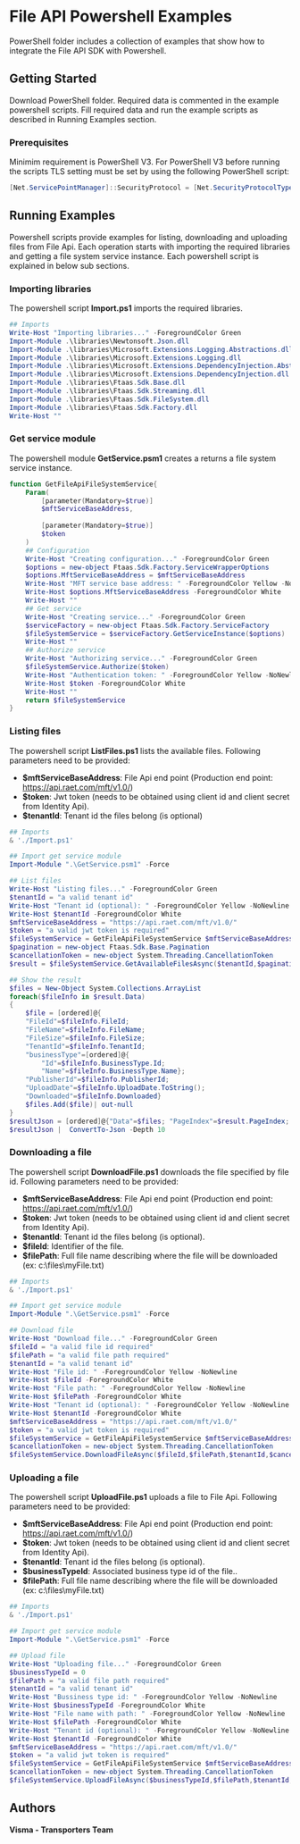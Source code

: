 # File API Powershell Examples

PowerShell folder includes a collection of examples that show how to integrate the File API SDK with Powershell.

## Getting Started

Download PowerShell folder. Required data is commented in the example powershell scripts. Fill required data and run the example scripts as described in Running Examples section.

### Prerequisites

Minimim requirement is PowerShell V3. For PowerShell V3 before running the scripts TLS setting must be set by using the following PowerShell script:

```powershell
[Net.ServicePointManager]::SecurityProtocol = [Net.SecurityProtocolType]::Tls12 -bor [Net.SecurityProtocolType]::Tls11 -bor [Net.SecurityProtocolType]::Tls
```

## Running Examples

Powershell scripts provide examples for listing, downloading and uploading files from File Api. Each operation starts with importing the required libraries and getting a file system service instance. Each powershell script is explained in below sub sections.

### Importing libraries

The powershell script **Import.ps1** imports the required libraries.

```powershell
## Imports 
Write-Host "Importing libraries..." -ForegroundColor Green
Import-Module .\libraries\Newtonsoft.Json.dll
Import-Module .\libraries\Microsoft.Extensions.Logging.Abstractions.dll
Import-Module .\libraries\Microsoft.Extensions.Logging.dll
Import-Module .\libraries\Microsoft.Extensions.DependencyInjection.Abstractions.dll
Import-Module .\libraries\Microsoft.Extensions.DependencyInjection.dll
Import-Module .\libraries\Ftaas.Sdk.Base.dll
Import-Module .\libraries\Ftaas.Sdk.Streaming.dll
Import-Module .\libraries\Ftaas.Sdk.FileSystem.dll
Import-Module .\libraries\Ftaas.Sdk.Factory.dll
Write-Host ""
```

### Get service module

The powershell module **GetService.psm1** creates a returns a file system service instance. 

```powershell
function GetFileApiFileSystemService{
    Param(
		[parameter(Mandatory=$true)]
		$mftServiceBaseAddress,
		
		[parameter(Mandatory=$true)]
		$token
    )
    ## Configuration
	Write-Host "Creating configuration..." -ForegroundColor Green
	$options = new-object Ftaas.Sdk.Factory.ServiceWrapperOptions
	$options.MftServiceBaseAddress = $mftServiceBaseAddress
	Write-Host "MFT service base address: " -ForegroundColor Yellow -NoNewline 
	Write-Host $options.MftServiceBaseAddress -ForegroundColor White
	Write-Host ""
	## Get service
	Write-Host "Creating service..." -ForegroundColor Green
	$serviceFactory = new-object Ftaas.Sdk.Factory.ServiceFactory
	$fileSystemService = $serviceFactory.GetServiceInstance($options)
	Write-Host ""
	## Authorize service
	Write-Host "Authorizing service..." -ForegroundColor Green
	$fileSystemService.Authorize($token)
	Write-Host "Authentication token: " -ForegroundColor Yellow -NoNewline 
	Write-Host $token -ForegroundColor White
	Write-Host ""
	return $fileSystemService
}
```

### Listing files

The powershell script **ListFiles.ps1** lists the available files. Following parameters need to be provided:

- **$mftServiceBaseAddress**: File Api end point (Production end point: https://api.raet.com/mft/v1.0/)
- **$token**: Jwt token (needs to be obtained using client id and client secret from Identity Api).
- **$tenantId**: Tenant id the files belong (is optional)

```powershell
## Imports 
& './Import.ps1'

## Import get service module
Import-Module ".\GetService.psm1" -Force

## List files
Write-Host "Listing files..." -ForegroundColor Green
$tenantId = "a valid tenant id"
Write-Host "Tenant id (optional): " -ForegroundColor Yellow -NoNewline 
Write-Host $tenantId -ForegroundColor White
$mftServiceBaseAddress = "https://api.raet.com/mft/v1.0/"
$token = "a valid jwt token is required"
$fileSystemService = GetFileApiFileSystemService $mftServiceBaseAddress $token
$pagination = new-object Ftaas.Sdk.Base.Pagination
$cancellationToken = new-object System.Threading.CancellationToken
$result = $fileSystemService.GetAvailableFilesAsync($tenantId,$pagination,$cancellationToken).GetAwaiter().GetResult() 

## Show the result
$files = New-Object System.Collections.ArrayList 
foreach($fileInfo in $result.Data) 
{	
	$file = [ordered]@{
	"FileId"=$fileInfo.FileId; 
	"FileName"=$fileInfo.FileName; 
	"FileSize"=$fileInfo.FileSize;
	"TenantId"=$fileInfo.TenantId;
	"businessType"=[ordered]@{
		"Id"=$fileInfo.BusinessType.Id; 
		"Name"=$fileInfo.BusinessType.Name};
	"PublisherId"=$fileInfo.PublisherId;
	"UploadDate"=$fileInfo.UploadDate.ToString();
	"Downloaded"=$fileInfo.Downloaded}	
	$files.Add($file)| out-null
}
$resultJson = [ordered]@{"Data"=$files; "PageIndex"=$result.PageIndex; "PageSize"=$result.PageSize; "Count"=$result.Count}
$resultJson |  ConvertTo-Json -Depth 10 
```

### Downloading a file

The powershell script **DownloadFile.ps1** downloads the file specified by file id. Following parameters need to be provided:

- **$mftServiceBaseAddress**: File Api end point (Production end point: https://api.raet.com/mft/v1.0/)
- **$token**: Jwt token (needs to be obtained using client id and client secret from Identity Api).
- **$tenantId**: Tenant id the files belong (is optional).
- **$fileId**: Identifier of the file.
- **$filePath**: Full file name describing where the file will be downloaded (ex: c:\files\myFile.txt)

```powershell
## Imports 
& './Import.ps1'

## Import get service module
Import-Module ".\GetService.psm1" -Force

## Download file
Write-Host "Download file..." -ForegroundColor Green
$fileId = "a valid file id required"
$filePath = "a valid file path required"
$tenantId = "a valid tenant id"
Write-Host "File id: " -ForegroundColor Yellow -NoNewline 
Write-Host $fileId -ForegroundColor White
Write-Host "File path: " -ForegroundColor Yellow -NoNewline 
Write-Host $filePath -ForegroundColor White
Write-Host "Tenant id (optional): " -ForegroundColor Yellow -NoNewline 
Write-Host $tenantId -ForegroundColor White
$mftServiceBaseAddress = "https://api.raet.com/mft/v1.0/"
$token = "a valid jwt token is required"
$fileSystemService = GetFileApiFileSystemService $mftServiceBaseAddress $token
$cancellationToken = new-object System.Threading.CancellationToken
$fileSystemService.DownloadFileAsync($fileId,$filePath,$tenantId,$cancellationToken).GetAwaiter().GetResult()
```

### Uploading a file

The powershell script **UploadFile.ps1** uploads a file to File Api. Following parameters need to be provided:

- **$mftServiceBaseAddress**: File Api end point (Production end point: https://api.raet.com/mft/v1.0/)
- **$token**: Jwt token (needs to be obtained using client id and client secret from Identity Api).
- **$tenantId**: Tenant id the files belong (is optional).
- **$businessTypeId**: Associated business type id of the file..
- **$filePath**: Full file name describing where the file will be downloaded (ex: c:\files\myFile.txt)

```powershell
## Imports 
& './Import.ps1'

## Import get service module
Import-Module ".\GetService.psm1" -Force

## Upload file
Write-Host "Uploading file..." -ForegroundColor Green
$businessTypeId = 0
$filePath = "a valid file path required"
$tenantId = "a valid tenant id"
Write-Host "Bussiness type id: " -ForegroundColor Yellow -NoNewline 
Write-Host $businessTypeId -ForegroundColor White
Write-Host "File name with path: " -ForegroundColor Yellow -NoNewline 
Write-Host $filePath -ForegroundColor White
Write-Host "Tenant id (optional): " -ForegroundColor Yellow -NoNewline 
Write-Host $tenantId -ForegroundColor White
$mftServiceBaseAddress = "https://api.raet.com/mft/v1.0/"
$token = "a valid jwt token is required"
$fileSystemService = GetFileApiFileSystemService $mftServiceBaseAddress $token
$cancellationToken = new-object System.Threading.CancellationToken
$fileSystemService.UploadFileAsync($businessTypeId,$filePath,$tenantId,$cancellationToken).GetAwaiter().GetResult() | ConvertTo-Json

```

## Authors

**Visma - Transporters Team**

